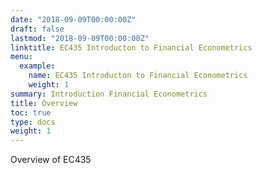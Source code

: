 ```yaml
---
date: "2018-09-09T00:00:00Z"
draft: false
lastmod: "2018-09-09T00:00:00Z"
linktitle: EC435 Introducton to Financial Econometrics
menu:
  example:
    name: EC435 Introducton to Financial Econometrics
    weight: 1
summary: Introduction Financial Econometrics
title: Overview
toc: true
type: docs
weight: 1
---
```


Overview of EC435
